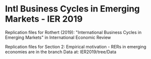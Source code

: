 # Intl Business Cycles in Emerging Markets - IER 2019
Replication files for Rothert (2019): "International Business Cycles in Emerging Markets" in International Economic Review

Replication files for Section 2: Empirical motivation - RERs in emerging economies are in the branch Data at: IER2019/tree/Data
